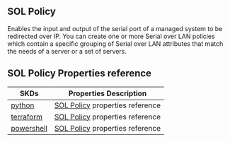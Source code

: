 ## SOL Policy
Enables the input and output of the serial port of a managed system to be redirected over IP. You can create one or more Serial over LAN policies which contain a specific grouping of Serial over LAN attributes that match the needs of a server or a set of servers.

## SOL Policy Properties reference
| SKDs | Properties Description
| ---- | ------------------- |
| [python](https://github.com/CiscoDevNet/intersight-python/) | [SOL Policy](https://github.com/CiscoDevNet/intersight-python/tree/main/intersight/model/sol_policy.py) properties reference |                 |
| [terraform](https://github.com/CiscoDevNet/terraform-provider-intersight/) | [SOL Policy](https://registry.terraform.io/providers/CiscoDevNet/intersight/latest/docs/resources/sol_policy) properties reference |
| [powershell](https://github.com/CiscoDevNet/intersight-powershell/) | [SOL Policy](https://github.com/CiscoDevNet/intersight-powershell/blob/main/docs/New-IntersightSolPolicy.md) properties reference